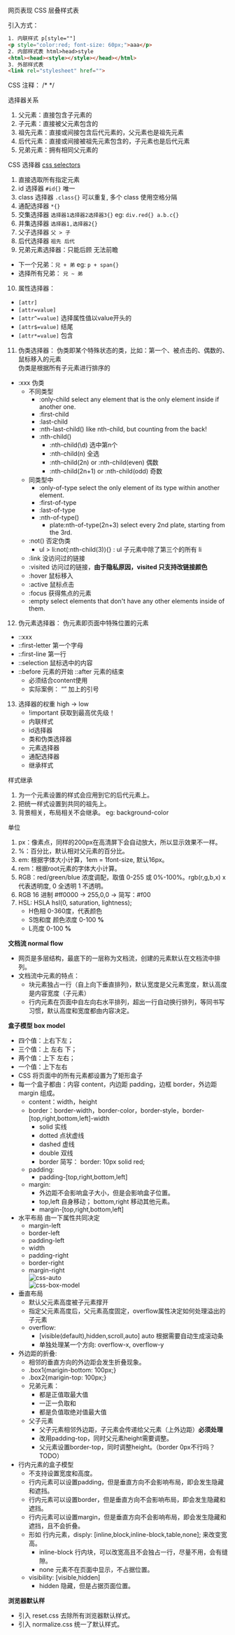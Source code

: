 网页表现
CSS 层叠样式表

引入方式：
```html
1. 内联样式 p[style=""]
<p style="color:red; font-size: 60px;">aaa</p>
2. 内部样式表 html>head>style
<html><head><style></style></head></html>
3. 外部样式表
<link rel="stylesheet" href="">
``` 

CSS 注释： /* */

选择器关系
1. 父元素：直接包含子元素的
2. 子元素：直接被父元素包含的
3. 祖先元素：直接或间接包含后代元素的，父元素也是祖先元素
4. 后代元素：直接或间接被祖先元素包含的，子元素也是后代元素
5. 兄弟元素：拥有相同父元素的

CSS 选择器
[css selectors](https://github.com/flukeout/css-diner)
1. 直接选取所有指定元素
2. id 选择器 `#id{}` 唯一
3. class 选择器 `.class{}` 可以重复, 多个 class 使用空格分隔
4. 通配选择器 `*{}`
5. 交集选择器 `选择器1选择器2选择器3{}` eg: `div.red{} a.b.c{}`
6. 并集选择器 `选择器1,选择器2{}`
7. 父子选择器 `父 > 子`
8. 后代选择器 `祖先 后代`
9. 兄弟元素选择器：只能后顾 无法前瞻
  - 下一个兄弟：`兄 + 弟` eg: `p + span{}`
  - 选择所有兄弟： `兄 ~ 弟` 
10. 属性选择器：
  - `[attr]`
  - `[attr=value]`
  - `[attr^=value]` 选择属性值以value开头的
  - `[attr$=value]` 结尾
  - `[attr*=value]` 包含
11. 伪类选择器：
伪类即某个特殊状态的类，比如：第一个、被点击的、偶数的、鼠标移入的元素  
伪类是根据所有子元素进行排序的
  - :xxx 伪类
    - 不同类型
      - :only-child select any element that is the only element inside if another one.
      - :first-child
      - :last-child
      - :nth-last-child() like nth-child, but counting from the back!
      - :nth-child()
        - :nth-child(\d) 选中第n个
        - :nth-child(n) 全选
        - :nth-child(2n) or :nth-child(even) 偶数
        - :nth-child(2n+1) or :nth-child(odd) 奇数
    - 同类型中
      - :only-of-type select the only element of its type within another element.
      - :first-of-type 
      - :last-of-type 
      - :nth-of-type()
        - plate:nth-of-type(2n+3) select every 2nd plate, starting from the 3rd.
    - :not() 否定伪类
      - ul > li:not(:nth-child(3)){} : ul 子元素中除了第三个的所有 li
    - :link 没访问过的链接
    - :visited 访问过的链接，**由于隐私原因，visited 只支持改链接颜色**
    - :hover 鼠标移入
    - :active 鼠标点击
    - :focus 获得焦点的元素
    - :empty select elements that don't have any other elements inside of them.
12. 伪元素选择器：
伪元素即页面中特殊位置的元素
  - ::xxx
  - ::first-letter 第一个字母
  - ::first-line 第一行
  - ::selection 鼠标选中的内容
  - ::before 元素的开始 ::after 元素的结束
    - 必须结合content使用
    - 实际案例： <q></q> 加上的引号 
13. 选择器的权重 high -> low
    - !important 获取到最高优先级！
    - 内联样式
    - id选择器
    - 类和伪类选择器
    - 元素选择器
    - 通配选择器
    - 继承样式

样式继承
1. 为一个元素设置的样式会应用到它的后代元素上。
2. 把统一样式设置到共同的祖先上。
3. 背景相关，布局相关不会继承。 eg: background-color

单位
1. px：像素点，同样的200px在高清屏下会自动放大，所以显示效果不一样。
2. %：百分比，默认相对父元素的百分比。
3. em: 根据字体大小计算，1em = 1font-size, 默认16px。
4. rem：根据root元素的字体大小计算。
5. RGB：red/green/blue 浓度调配，取值 0-255 或 0%-100%。rgb(r,g,b,x)
   x 代表透明度, 0 全透明 1 不透明。
6. RGB 16 进制 #ff0000 -> 255,0,0 -> 简写：#f00
7. HSL: HSLA hsl(0, saturation, lightness);
   - H色相 0-360度，代表颜色 
   - S饱和度 颜色浓度 0-100 **%**
   - L亮度 0-100 **%** 

**文档流 normal flow**
- 网页是多层结构，最底下的一层称为文档流，创建的元素默认在文档流中排列。
- 文档流中元素的特点：
  - 块元素独占一行（自上向下垂直排列)，默认宽度是父元素宽度，默认高度是内容宽度（子元素）
  - 行内元素在页面中自左向右水平排列，超出一行自动换行排列，等同书写习惯，默认高度和宽度都由内容决定。

**盒子模型 box model**
- 四个值：上右下左；
- 三个值：上 左右 下；
- 两个值：上下 左右；
- 一个值：上下左右  
- CSS 将页面中的所有元素都设置为了矩形盒子  
- 每一个盒子都由：内容 content，内边距 padding，边框 border，外边距 margin 组成。  
  - content：width，height  
  - border：border-width，border-color，border-style，border-[top,right,bottom,left]-width  
    - solid 实线
    - dotted 点状虚线
    - dashed 虚线
    - double 双线
    - border 简写： border: 10px solid red;
  - padding: 
    - padding-[top,right,bottom,left]
  - margin:
    - 外边距不会影响盒子大小，但是会影响盒子位置。
    - top,left 自身移动； bottom,right 移动其他元素。
    - margin-[top,right,bottom,left]
- 水平布局 由一下属性共同决定
  - margin-left
  - border-left
  - padding-left
  - width
  - padding-right
  - border-right
  - margin-right  
![css-auto](css-auto.png)  
![css-box-model](css-box-model.png)    
- 垂直布局
  - 默认父元素高度被子元素撑开
  - 指定父元素高度后，父元素高度固定，overflow属性决定如何处理溢出的子元素
  - overflow: 
    - [visible(default),hidden,scroll,auto] auto 根据需要自动生成滚动条
    - 单独处理某一个方向: overflow-x, overflow-y 
- 外边距的折叠: 
  - 相邻的垂直方向的外边距会发生折叠现象。
  - .box1{marigin-bottom: 100px;}
  - .box2{marigin-top: 100px;}
  - 兄弟元素：
    - 都是正值取最大值
    - 一正一负取和
    - 都是负值取绝对值最大值
  - 父子元素
    - 父子元素相邻外边距，子元素会传递给父元素（上外边距）**必须处理**
    - 改用padding-top，同时父元素height需要调整。
    - 父元素设置border-top，同时调整height。（border 0px不行吗？ TODO）
- 行内元素的盒子模型
  - 不支持设置宽度和高度。
  - 行内元素可以设置padding，但是垂直方向不会影响布局，即会发生隐藏和遮挡。
  - 行内元素可以设置border，但是垂直方向不会影响布局，即会发生隐藏和遮挡。
  - 行内元素可以设置margin，但是垂直方向不会影响布局，即会发生隐藏和遮挡，且不会折叠。
  - 形如 <a></a> 行内元素，disply: [inline,block,inline-block,table,none]; 来改变宽高。
    - inline-block 行内块，可以改宽高且不会独占一行，尽量不用，会有缝隙。
    - none 元素不在页面中显示，不占据位置。
  - visibility: [visible,hidden]
    - hidden 隐藏，但是占据页面位置。

**浏览器默认样**
- 引入 reset.css 去除所有浏览器默认样式。
- 引入 normalize.css 统一了默认样式。
